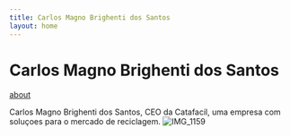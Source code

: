 ```yaml
---
title: Carlos Magno Brighenti dos Santos
layout: home
---
```


# Carlos Magno Brighenti dos Santos
[about](index/about)

Carlos Magno Brighenti dos Santos, CEO da Catafacil, uma empresa com soluçoes para o mercado de reciclagem.
![IMG_1159](https://github.com/cmbrighenti/carlosmagno.github.io/assets/51769590/cc3cbe97-b072-47a4-ae9e-d411873b2ab9)
